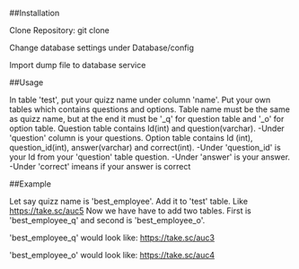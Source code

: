 
##Installation

Clone Repository: git clone

Change database settings under Database/config

Import dump file to database service

##Usage

In table 'test', put your quizz name under column 'name'.
Put your own tables which contains questions and options.
Table name must be the same as quizz name, but at the end it must be '_q' for question table and '_o' for option table. 
Question table contains Id(int) and question(varchar).
-Under 'question' column is your questions. 
Option table contains Id (int), question_id(int), answer(varchar) and correct(int).
-Under 'question_id' is your Id from your 'question' table question.
-Under 'answer' is your answer.
-Under 'correct' imeans if your answer is correct

##Example

Let say quizz name is 'best_employee'. Add it to 'test' table. Like https://take.sc/auc5
Now we have have to add two tables. First is 'best_employee_q' and second is 'best_employee_o'.

'best_employee_q' would look like:
https://take.sc/auc3

'best_employee_o' would look like:
https://take.sc/auc4

